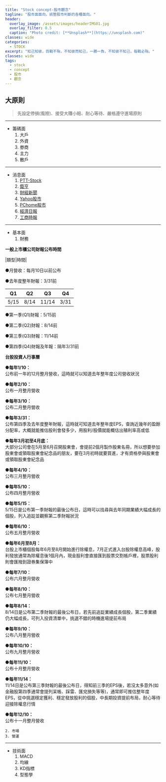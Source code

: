 ```yaml
---
title: "Stock concept-股市觀念"
tagline: "股市面面向，統整股市判斷的各種面向。"
header:
  overlay_image: /assets/images/headerIMG01.jpg
  overlay_filter: 0.5
  caption: "Photo credit: [**Unsplash**](https://unsplash.com)"
classes: wide
categories:
  - STOCK
excerpt: "知己知彼，百戰不殆，不知彼而知己，一勝一負，不知彼不知己，每戰必殆。"
classes: wide
tags:
  - stock
  - concept
  - 股市
  - 觀念
---
```


## 大原則
>  先設定停損(風險)、接受大賺小賠、耐心等待、嚴格遵守進場原則

---

* 籌碼面
	1. 大戶
	2. 外資
	3. 劵商
	4. 主力
	5. 散戶
	
---

* 消息面
	1. [PTT-Stock](https://term.ptt.cc/)
	2. [鉅亨](https://www.cnyes.com/)
	3. [財經新聞](https://fund.megabank.com.tw/ETFWeb/HTML/ETNEWS.DJHTM#TYPE=1&DATE=&PAGE=1)
	4. [Yahoo股市](https://tw.finance.yahoo.com/)
	5. [PChome股市](https://pchome.megatime.com.tw/)
	6. [經濟日報](https://money.udn.com/money/index)
	7. [工商時報](https://ctee.com.tw/phone)

---

* 基本面
	1. 財務

**一般上市櫃公司財報公布時間**

|類型|時間|

●月營收：每月10日以前公布

●去年度整年財報：3/31前


|Q1|Q2|Q3|Q4|
|--|--|--|--|
|5/15|8/14|11/14|3/31|
●第一季(Q1)財報：5/15前

●第二季(Q2)財報：8/14前

●第三季(Q3)財報：11/14前

●第四季(Q4)財報及年報：隔年3/31前

**台股投資人行事曆**

**●每年1/10：**  
公布前一年的12月整月營收，這時就可以知道去年整年度公司營收狀況

**●每年2/10：**  
公布一月整月營收

**●每年3/10：**  
公布二月整月營收

**●每年3/31：**  
公布第四季及去年度整年財報，這時就可知道去年整年度EPS，查詢近幾年的盈餘分配率，大概就能推估股利會發多少，用股利/股價就能概估出殖利率高或低

**●每年3月初至4月底：**  
大部分公司會在5月至6月召開股東會，會提前2個月製作股東名冊，所以想要參加股東會或領取股東會紀念品的朋友，要在3月初時就要買進，才有資格參與股東會或領取股東會紀念品

**●每年4/10：**  
公布三月整月營收

**●每年5/10：**  
公布四月整月營收

**●每年5/15：**  
5/15日是公布第一季財報的最後公布日，這時可以找尋與去年同期業績大幅成長的個股，列入追踨並觀察第二季財報狀況

**●每年6/10：**  
公布五月整月營收

**●每年6月至8月：**  
台股上市櫃個股每年6月至8月開始進行除權息，7月正式進入台股除權息高峰，股利發放通常為除權息後1個月內，現金股利會直接匯到股票交割帳戶裡，股票股利則會匯撥到證券集保簿中

**●每年7/10：**  
公布六月整月營收

**●每年8/10：**  
公布七月整月營收

**●每年8/14：**  
8/14日是公布第二季財報的最後公布日，若先前追踨業績成長個股，第二季業績仍大幅成長，可列入投資清單中，挑選不錯的時機進場提前布局

**●每年9/10：**  
公布八月整月營收

**●每年10/10：**  
公布九月整月營收

**●每年11/10：**  
公布十月整月營收

**●每年11/14：**  
11/14日是公布第三季財報的最後公布日，得知前三季的EPS後，若沒太多意外(如金融股第四季通常會提列呆帳、踩雷、匯兌損失等等)，通常即可推估整年度EPS，從中挑選穩定獲利、穩定發放股利的個股，中長期投資提前布局，耐心等待迎接除權息行情

**●每年12/10：**  
公布十一月整月營收

	2. 市場
	3. 營運

---

* 技術面
	1. MACD
	2. 均線
	3. KD指標
	4. 型態學
<!--stackedit_data:
eyJoaXN0b3J5IjpbMjA4MDg3Nzg4NCwtNTkzOTc5OTM3LC0yMD
AyMzM3NzAwLC0yMTI5NTQ5NzUwXX0=
-->